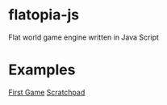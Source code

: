 # flatopia-js
Flat world game engine written in Java Script

# Examples
[First Game](examples/firstGame/index.html)
[Scratchpad](examples/scratchpad/index.html)
